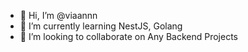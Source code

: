 - 👋 Hi, I’m @viaannn
- 🌱 I’m currently learning NestJS, Golang
- 💞️ I’m looking to collaborate on Any Backend Projects

<!---
viaannn/viaannn is a ✨ special ✨ repository because its `README.md` (this file) appears on your GitHub profile.
You can click the Preview link to take a look at your changes.
--->
